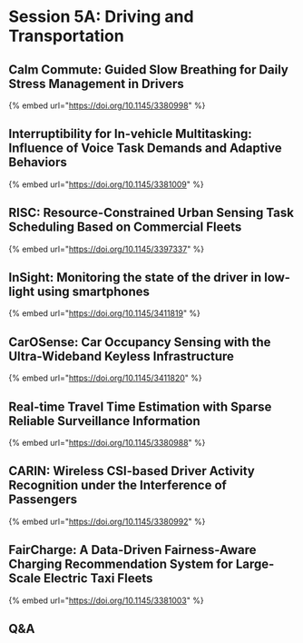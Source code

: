 # Session 5A: Driving and Transportation

## Calm Commute: Guided Slow Breathing for Daily Stress Management in Drivers

{% embed url="https://doi.org/10.1145/3380998" %}

## Interruptibility for In-vehicle Multitasking: Influence of Voice Task Demands and Adaptive Behaviors

{% embed url="https://doi.org/10.1145/3381009" %}

## RISC: Resource-Constrained Urban Sensing Task Scheduling Based on Commercial Fleets

{% embed url="https://doi.org/10.1145/3397337" %}

## InSight: Monitoring the state of the driver in low-light using smartphones

{% embed url="https://doi.org/10.1145/3411819" %}

## CarOSense: Car Occupancy Sensing with the Ultra-Wideband Keyless Infrastructure

{% embed url="https://doi.org/10.1145/3411820" %}

## Real-time Travel Time Estimation with Sparse Reliable Surveillance Information

{% embed url="https://doi.org/10.1145/3380988" %}

## CARIN: Wireless CSI-based Driver Activity Recognition under the Interference of Passengers

{% embed url="https://doi.org/10.1145/3380992" %}

## FairCharge: A Data-Driven Fairness-Aware Charging Recommendation System for Large-Scale Electric Taxi Fleets

{% embed url="https://doi.org/10.1145/3381003" %}

## Q&A



